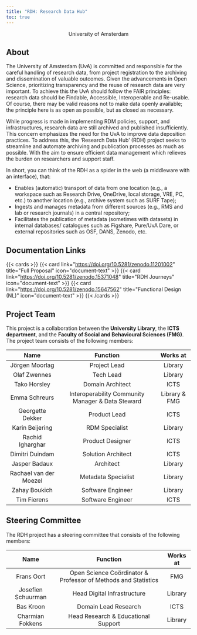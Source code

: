 ```yaml
---
title: "RDH: Research Data Hub"
toc: true
---
```


<p style="text-align: center;">University of Amsterdam</p>

## About

The University of Amsterdam (UvA) is committed and responsible for the careful handling of research data, from project registration to the archiving and dissemination of valuable outcomes. Given the advancements in Open Science, prioritizing transparency and the reuse of research data are very important. To achieve this the UvA should follow the FAIR principles: research data should be Findable, Accessible, Interoperable and Re-usable. Of course, there may be valid reasons not to make data openly available; the principle here is as open as possible, but as closed as necessary.

While progress is made in implementing RDM policies, support, and infrastructures, research data are still archived and published insufficiently. This concern emphasizes the need for the UvA to improve data deposition practices. To address this, the ‘Research Data Hub’ (RDH) project seeks to streamline and automate archiving and publication processes as much as possible. With the aim to ensure efficient data management which relieves the burden on researchers and support staff. 

In short, you can think of the RDH as a spider in the web (a middleware with an interface), that: 
- Enables (automatic) transport of data from one location (e.g., a workspace such as Research Drive, OneDrive, local storage, VRE, PC, etc.) to another location (e.g., archive system such as SURF Tape);  
- Ingests and manages metadata from different sources (e.g., RMS and lab or research journals) in a central repository; 
- Facilitates the publication of metadata (sometimes with datasets) in internal databases/ catalogues such as Figshare, Pure/UvA Dare, or external repositories such as OSF, DANS, Zenodo, etc.

## Documentation Links

{{< cards >}}
  {{< card link="https://doi.org/10.5281/zenodo.11201002" title="Full Proposal" icon="document-text" >}}
  {{< card link="https://doi.org/10.5281/zenodo.15371048" title="RDH Journeys" icon="document-text" >}}
  {{< card link="https://doi.org/10.5281/zenodo.15647562" title="Functional Design (NL)" icon="document-text" >}}
{{< /cards >}}

## Project Team

This project is a collaboration between the **University Library**, the **ICTS department**, and the **Faculty of Social and Behavioural Sciences (FMG)**. The project team consists of the following members:

| Name              | Function           | Works at             |
| :-----------------: |:------------------:| :--------------------:|
| Jörgen Moorlag    | Project Lead       | Library              |
| Olaf Zwennes      | Tech Lead          | Library              |
| Tako Horsley      | Domain Architect   | ICTS                 |
| Emma Schreurs     | Interoperability Community Manager & Data Steward       | Library & FMG             |
| Georgette Dekker      | Product Lead          | ICTS              |
| Karin Beijering      | RDM Specialist   | Library                 |
| Rachid Igharghar      | Product Designer          | ICTS              |
| Dimitri Duindam      | Solution Architect   | ICTS                 |
| Jasper Badaux      | Architect   | Library                 |
| Rachael van der Moezel      | Metadata Specialist   | Library                 |
| Zahay Boukich      | Software Engineer   | Library                 |
| Tim Fierens      | Software Engineer   | ICTS                 |

## Steering Committee

The RDH project has a steering committee that consists of the following members:

| Name              | Function           | Works at             |
| :-----------------: |:------------------:| :--------------------:|
| Frans Oort    | Open Science Coördinator & Professor of Methods and Statistics      | FMG              |
| Josefien Schuurman      | Head Digital Infrastructure          | Library              |
| Bas Kroon      | Domain Lead Research   | ICTS                 |
| Charmian Fokkens      | Head Research & Educational Support          | Library              |
